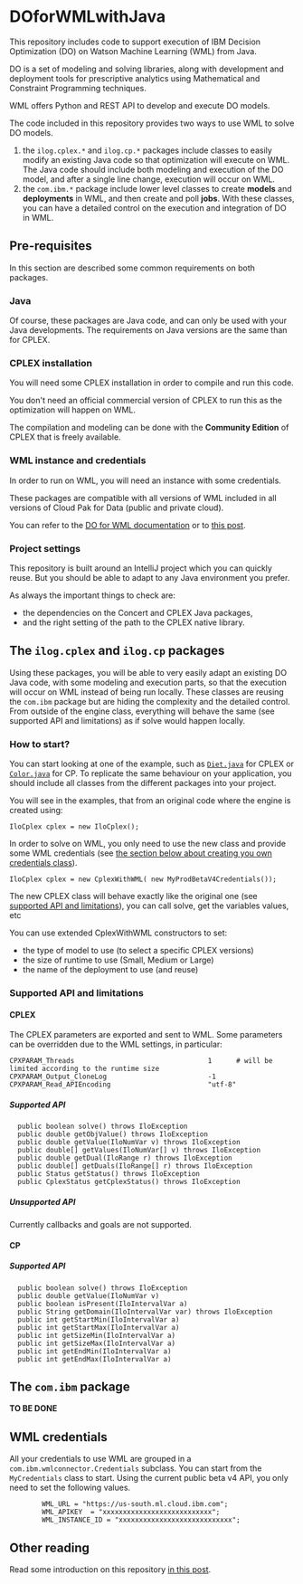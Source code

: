 # DOforWMLwithJava

This repository includes code to support execution of IBM Decision Optimization (DO) on Watson Machine Learning (WML) from Java.

DO is a set of modeling and solving libraries, along with development and deployment tools for prescriptive analytics using Mathematical and Constraint Programming techniques.

WML offers Python and REST API to develop and execute DO models.

The code included in this repository provides two ways to use WML to solve DO models.
1. the `ilog.cplex.*` and `ilog.cp.*` packages include classes to easily modify an existing Java code so that optimization will execute on WML.
The Java code should include both modeling and execution of the DO model, and after  a single line change, execution will occur on WML.
2. the `com.ibm.*` package include lower level classes to create **models** and **deployments** in WML, and then create and poll **jobs**. 
With these classes, you can have a detailed control on the execution and integration of DO in WML.

## Pre-requisites
In this section are described some common requirements on both packages.

### Java
Of course, these packages are Java code, and can only be used with your Java developments.
The requirements on Java versions are the same than for CPLEX.

### CPLEX installation
You will need some CPLEX installation in order to compile and run this code.

You don't need an official commercial version of CPLEX to run this as the optimization will happen on WML.

The compilation and modeling can be done with the **Community Edition** of CPLEX that is freely available. 

### WML instance and credentials
In order to run on WML, you will need an instance with some credentials.

These packages are compatible with all versions of WML included in all versions of Cloud Pak for Data (public and private cloud).

You can refer to the [DO for WML documentation](https://dataplatform.cloud.ibm.com/docs/content/DO/DODS_Introduction/deployintro.html?audience=wdp&context=cpdaas) or to [this post](https://medium.com/@AlainChabrier/use-do-on-different-wml-locations-31e353955088).


### Project settings
This repository is built around an IntelliJ project which you can quickly reuse.
But you should be able to adapt to any Java environment you prefer.

As always the important things to check are:
 * the dependencies on the Concert and CPLEX Java packages,
 * and the right setting of the path to the CPLEX native library. 

## The `ilog.cplex` and `ilog.cp` packages

Using these packages, you will be able to very easily adapt an existing DO Java code, with some modeling and execution parts, so that the execution will occur on WML instead of being run locally.
These classes are reusing the `com.ibm` package but are hiding the complexity and the detailed control.
From outside of the engine class, everything will behave the same (see supported API and limitations) as if solve would happen locally.

### How to start?

You can start looking at one of the example, such as [`Diet.java`](src/Diet.java) for CPLEX or [`Color.java`](src/Color.java) for CP.
To replicate the same behaviour on your application, you should include all classes from the different packages into your project. 

You will see in the examples, that from an original code where the engine is created using:

```
IloCplex cplex = new IloCplex();
```

In order to solve on WML, you only need to use the new class and provide some WML credentials (see [the section below about creating you own credentials class](#WML-credentials)).

```
IloCplex cplex = new CplexWithWML( new MyProdBetaV4Credentials());
```

The new CPLEX class will behave exactly like the original one (see [supported API and limitations](#Supported-API-and-limitations)), you can call solve, get the variables values, etc

You can use extended CplexWithWML constructors to set:
* the type of model to use (to select a specific CPLEX versions)
* the size of runtime to use (Small, Medium or Large)
* the name of the deployment to use (and reuse)

### Supported API and limitations

#### CPLEX

The CPLEX parameters are exported and sent to WML.
Some parameters can be overridden due to the WML settings, in particular:
```
CPXPARAM_Threads                                 1      # will be limited according to the runtime size
CPXPARAM_Output_CloneLog                         -1
CPXPARAM_Read_APIEncoding                        "utf-8"
```

##### Supported API
```
  public boolean solve() throws IloException      
  public double getObjValue() throws IloException 
  public double getValue(IloNumVar v) throws IloException 
  public double[] getValues(IloNumVar[] v) throws IloException
  public double getDual(IloRange r) throws IloException
  public double[] getDuals(IloRange[] r) throws IloException
  public Status getStatus() throws IloException
  public CplexStatus getCplexStatus() throws IloException
```
##### Unsupported API

Currently callbacks and goals are not supported.
 
#### CP

##### Supported API
```
  public boolean solve() throws IloException      
  public double getValue(IloNumVar v)
  public boolean isPresent(IloIntervalVar a)
  public String getDomain(IloIntervalVar var) throws IloException
  public int getStartMin(IloIntervalVar a)
  public int getStartMax(IloIntervalVar a)
  public int getSizeMin(IloIntervalVar a)
  public int getSizeMax(IloIntervalVar a)
  public int getEndMin(IloIntervalVar a)
  public int getEndMax(IloIntervalVar a)
```

## The `com.ibm` package

**TO BE DONE**

## WML credentials

All your credentials to use WML are grouped in a `com.ibm.wmlconnector.Credentials` subclass.
You can start from the `MyCredentials` class to start.
Using the current public beta v4 API, you only need to set the following values.

```
        WML_URL = "https://us-south.ml.cloud.ibm.com";
        WML_APIKEY  = "xxxxxxxxxxxxxxxxxxxxxxxxxxx";
        WML_INSTANCE_ID = "xxxxxxxxxxxxxxxxxxxxxxxxxxxx";
```


## Other reading
Read some introduction on this repository [in this post](https://medium.com/@AlainChabrier/using-do-for-wml-from-java-27f726b34d13).

